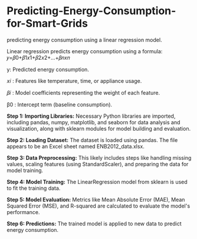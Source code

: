 # Predicting-Energy-Consumption-for-Smart-Grids
predicting energy consumption using a linear regression model. 

Linear regression predicts energy consumption using a formula: 
𝑦=𝛽0+𝛽1𝑥1+𝛽2𝑥2+…+𝛽𝑛𝑥𝑛

​y: Predicted energy consumption.

𝑥𝑖 : Features like temperature, time, or appliance usage.

𝛽𝑖 : Model coefficients representing the weight of each feature.

β0 : Intercept term (baseline consumption).


**Step 1: Importing Libraries:**
Necessary Python libraries are imported, including pandas, numpy, matplotlib, and seaborn for data analysis and visualization, along with sklearn modules for model building and evaluation.

**Step 2: Loading Dataset:**
The dataset is loaded using pandas. The file appears to be an Excel sheet named ENB2012_data.xlsx.

**Step 3: Data Preprocessing:**
This likely includes steps like handling missing values, scaling features (using StandardScaler), and preparing the data for model training.

**Step 4: Model Training:**
The LinearRegression model from sklearn is used to fit the training data.

**Step 5: Model Evaluation:**
Metrics like Mean Absolute Error (MAE), Mean Squared Error (MSE), and R-squared are calculated to evaluate the model's performance.

**Step 6: Predictions:**
The trained model is applied to new data to predict energy consumption.
